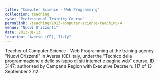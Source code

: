 ```yaml
---
title: "Computer Science - Web Programming"
collection: teaching
type: "Professional Training Course"
permalink: /teaching/2013-computer-science-teaching-4
venue: "Nuovi Orizzonti"
date: 2013-01-13
location: "Aversa (CE), Italy"
---
```


Teacher of Computer Science - Web Programming at the training agency "Nuovi Orizzonti" in Aversa (CE) Italy, under the "Tecnico della programmazione e dello sviluppo di siti internet e pagine web" course, ID 3147; authorized by Campania Region with Executive Decree n. 117 of 13 September 2012.